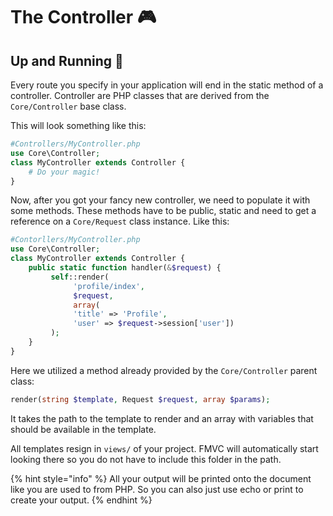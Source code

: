 # The Controller 🎮

## Up and Running 👟

Every route you specify in your application will end in the static method of a controller. Controller are PHP classes that are derived from the `Core/Controller` base class.

This will look something like this:

```php
#Controllers/MyController.php
use Core\Controller;
class MyController extends Controller {
    # Do your magic!
}
```

Now, after you got your fancy new controller, we need to populate it with some methods. These methods have to be public, static and need to get a reference on a `Core/Request` class instance. Like this:

```php
#Contorllers/MyController.php
use Core\Controller;
class MyController extends Controller {
    public static function handler(&$request) {
         self::render(
              'profile/index', 
              $request,
              array(
              'title' => 'Profile', 
              'user' => $request->session['user'])
         );
    }
}
```

Here we utilized a method already provided by the `Core/Controller` parent class:

```php
render(string $template, Request $request, array $params);
```

It takes the path to the template to render and an array with variables that should be available in the template.

All templates resign in `views/` of your project. FMVC will automatically start looking there so you do not have to include this folder in the path.

{% hint style="info" %}
 All your output will be printed onto the document like you are used to from PHP. So you can also just use echo or print to create your output.
{% endhint %}

